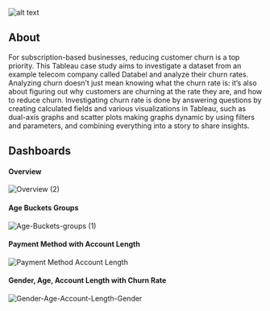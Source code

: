 ![alt text](https://nextommerce.com/wp-content/uploads/2019/04/pasted-image-0.png)

## About

For subscription-based businesses, reducing customer churn is a top priority.
This Tableau case study aims to investigate a dataset from an example telecom company called Databel and analyze their churn rates.
Analyzing churn doesn’t just mean knowing what the churn rate is: it’s also about figuring out why customers are churning at the rate they are, and how to reduce churn.
Investigating churn rate is done by answering questions by creating calculated fields and various visualizations in Tableau, such as dual-axis graphs and scatter plots making graphs dynamic 
by using filters and parameters, and combining everything into a story to share insights.

## Dashboards

#### Overview
![Overview (2)](https://user-images.githubusercontent.com/49237531/149670669-d3d0189f-9f9d-46fb-a071-5e4268fdbd2d.gif)



#### Age Buckets Groups 
![Age-Buckets-groups (1)](https://user-images.githubusercontent.com/49237531/149676009-bc0f9ad1-7774-4c2d-bd39-17722a4c571a.gif)



#### Payment Method with Account Length
![Payment Method   Account Length](https://user-images.githubusercontent.com/49237531/149668738-c270f1cd-8059-4174-b9e9-68b76a33474a.gif)


#### Gender, Age, Account Length with Churn Rate
![Gender-Age-Account-Length-Gender](https://user-images.githubusercontent.com/49237531/149671328-a2ff9694-1b49-4b24-a2c4-5e1b6340dad6.gif)


